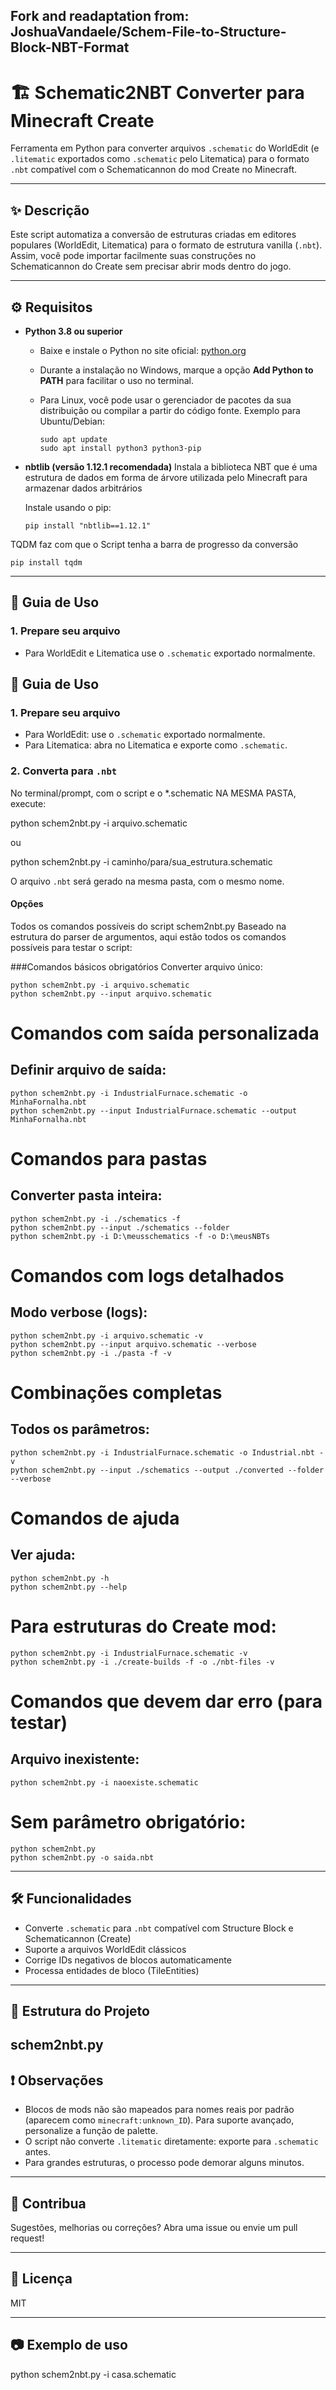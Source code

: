 Fork and readaptation from: JoshuaVandaele/Schem-File-to-Structure-Block-NBT-Format
---

# 🏗️ Schematic2NBT Converter para Minecraft Create

Ferramenta em Python para converter arquivos `.schematic` do WorldEdit (e `.litematic` exportados como `.schematic` pelo Litematica) para o formato `.nbt` compatível com o Schematicannon do mod Create no Minecraft.

---

## ✨ Descrição

Este script automatiza a conversão de estruturas criadas em editores populares (WorldEdit, Litematica) para o formato de estrutura vanilla (`.nbt`). Assim, você pode importar facilmente suas construções no Schematicannon do Create sem precisar abrir mods dentro do jogo.

---

## ⚙️ Requisitos

- **Python 3.8 ou superior**

  - Baixe e instale o Python no site oficial: [python.org](https://www.python.org/downloads/)
  - Durante a instalação no Windows, marque a opção **Add Python to PATH** para facilitar o uso no terminal.
  - Para Linux, você pode usar o gerenciador de pacotes da sua distribuição ou compilar a partir do código fonte. Exemplo para Ubuntu/Debian:

    ```
    sudo apt update
    sudo apt install python3 python3-pip
    ```

- **nbtlib (versão 1.12.1 recomendada)**
  Instala a biblioteca NBT que é uma estrutura de dados em forma de árvore utilizada pelo Minecraft para armazenar dados arbitrários
  
  Instale usando o pip:
  ```
  pip install "nbtlib==1.12.1"
  ```
TQDM faz com que o Script tenha a barra de progresso da conversão
  ```
  pip install tqdm
  ``` 
---

## 🚀 Guia de Uso

### 1. Prepare seu arquivo

- Para WorldEdit e Litematica use o `.schematic` exportado normalmente.

## 🚀 Guia de Uso

### 1. Prepare seu arquivo

- Para WorldEdit: use o `.schematic` exportado normalmente.
- Para Litematica: abra no Litematica e exporte como `.schematic`.

### 2. Converta para `.nbt`

No terminal/prompt, com o script e o *.schematic NA MESMA PASTA, execute:

python schem2nbt.py -i arquivo.schematic

ou

python schem2nbt.py -i caminho/para/sua_estrutura.schematic

O arquivo `.nbt` será gerado na mesma pasta, com o mesmo nome.

#### Opções

Todos os comandos possíveis do script schem2nbt.py
Baseado na estrutura do parser de argumentos, aqui estão todos os comandos possíveis para testar o script:

###Comandos básicos obrigatórios
Converter arquivo único:

```
python schem2nbt.py -i arquivo.schematic
python schem2nbt.py --input arquivo.schematic
```

# Comandos com saída personalizada

## Definir arquivo de saída:


```
python schem2nbt.py -i IndustrialFurnace.schematic -o MinhaFornalha.nbt
python schem2nbt.py --input IndustrialFurnace.schematic --output MinhaFornalha.nbt
```
# Comandos para pastas
## Converter pasta inteira:

```
python schem2nbt.py -i ./schematics -f
python schem2nbt.py --input ./schematics --folder
python schem2nbt.py -i D:\meusschematics -f -o D:\meusNBTs
```

# Comandos com logs detalhados
## Modo verbose (logs):

```
python schem2nbt.py -i arquivo.schematic -v
python schem2nbt.py --input arquivo.schematic --verbose
python schem2nbt.py -i ./pasta -f -v
```

# Combinações completas
## Todos os parâmetros:

```
python schem2nbt.py -i IndustrialFurnace.schematic -o Industrial.nbt -v
python schem2nbt.py --input ./schematics --output ./converted --folder --verbose
```

# Comandos de ajuda
## Ver ajuda:

```
python schem2nbt.py -h
python schem2nbt.py --help
```

# Para estruturas do Create mod:

```
python schem2nbt.py -i IndustrialFurnace.schematic -v
python schem2nbt.py -i ./create-builds -f -o ./nbt-files -v
```

# Comandos que devem dar erro (para testar)
## Arquivo inexistente:

```
python schem2nbt.py -i naoexiste.schematic
```
# Sem parâmetro obrigatório:

```
python schem2nbt.py
python schem2nbt.py -o saida.nbt
```
---

## 🛠️ Funcionalidades

- Converte `.schematic` para `.nbt` compatível com Structure Block e Schematicannon (Create)
- Suporte a arquivos WorldEdit clássicos
- Corrige IDs negativos de blocos automaticamente
- Processa entidades de bloco (TileEntities)

---
## 📁 Estrutura do Projeto

schem2nbt.py
---

## ❗ Observações

- Blocos de mods não são mapeados para nomes reais por padrão (aparecem como `minecraft:unknown_ID`). Para suporte avançado, personalize a função de palette.
- O script não converte `.litematic` diretamente: exporte para `.schematic` antes.
- Para grandes estruturas, o processo pode demorar alguns minutos.

---

## 🤝 Contribua

Sugestões, melhorias ou correções? Abra uma issue ou envie um pull request!

---

## 📜 Licença

MIT

---

## 📷 Exemplo de uso

python schem2nbt.py -i casa.schematic



